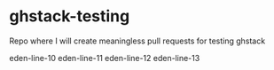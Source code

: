 # ghstack-testing
Repo where I will create meaningless pull requests for testing ghstack

eden-line-10
eden-line-11
eden-line-12
eden-line-13
